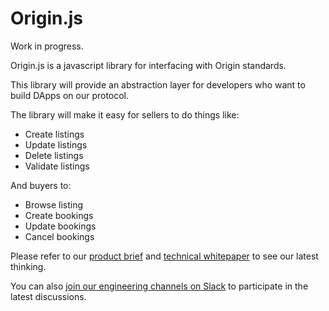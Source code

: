 # Origin.js

Work in progress.

Origin.js is a javascript library for interfacing with Origin standards.

This library will provide an abstraction layer for developers who want to build DApps on our protocol.

The library will make it easy for sellers to do things like:

 - Create listings
 - Update listings
 - Delete listings
 - Validate listings
 
And buyers to:
 
 - Browse listing
 - Create bookings
 - Update bookings
 - Cancel bookings

Please refer to our [product brief](http://www.originprotocol.com/product-brief) 
and [technical whitepaper](http://www.originprotocol.com/whitepaper) to see our latest thinking.

You can also [join our engineering channels on Slack](http://slack.originprotocol.com) to 
participate in the latest discussions.
 
 

